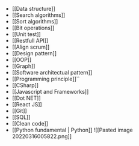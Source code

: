 - [[Data structure]]
- [[Search algorithms]]
- [[Sort algorithms]]
- [[Bit operations]]
- [[Unit test]]
- [[Restfull API]]
- [[Align scrum]]
- [[Design pattern]]
- [[OOP]]
- [[Graph]]
- [[Software architectual pattern]]
- [[Programming principle]]``
- [[CSharp]]
- [[Javascript and Frameworks]]
- [[Dot NET]]
- [[React JS]]
- [[Git]]
- [[SQL]]
- [[Clean code]]
- [[Python fundamental | Python]]
![[Pasted image 20220316005822.png]]